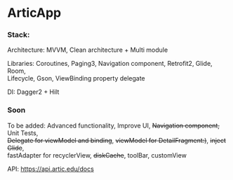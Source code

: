 # ArticApp
### Stack: 
  Architecture: MVVM, Clean architecture + Multi module
  
  Libraries: Coroutines, Paging3, Navigation component, Retrofit2, Glide, Room,  
  Lifecycle, Gson, ViewBinding property delegate
  
  DI: Dagger2 + Hilt

### Soon
  To be added: Advanced functionality, Improve UI, ~~Navigation component,~~ Unit Tests,  
  ~~Delegate for viewModel and binding~~, ~~viewModel for DetailFragment:)~~, ~~inject Glide~~,  
  fastAdapter for recyclerView, ~~diskCache~~, toolBar, customView

API: https://api.artic.edu/docs

